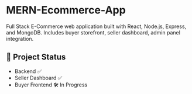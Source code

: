 # MERN-Ecommerce-App
Full Stack E-Commerce web application built with React, Node.js, Express, and MongoDB. Includes buyer storefront, seller dashboard, admin panel integration.

## 🚧 Project Status
- Backend ✅
- Seller Dashboard ✅
- Buyer Frontend 🛠️ In Progress
